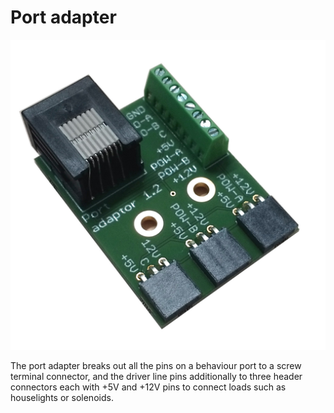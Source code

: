 # Port adapter

![](photo.jpg)

The port adapter breaks out all the pins on a behaviour port to a screw terminal connector, and the driver line pins additionally to three header connectors each with +5V and +12V pins to connect loads such as houselights or solenoids.